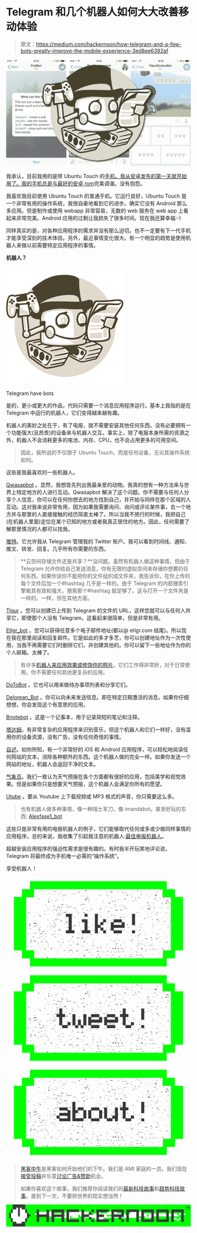 # Telegram 和几个机器人如何大大改善移动体验

> 原文：<https://medium.com/hackernoon/how-telegram-and-a-few-bots-greatly-improve-the-mobile-experience-3ed8ee6392af>

![](img/88b3a12436b942b0ce52413c03cc8ff6.png)

我承认，目前我用的是带 Ubuntu Touch 的[手机。我从安卓发布的第一天就开始用了。我的手机总是与](http://www.ubuntu.com/phone)[最好的安卓 rom](http://www.resurrectionremix.com)完美调谐。没有抱怨。

我喜欢我目前使用 Ubuntu Touch 的普通手机。它运行良好，Ubuntu Touch 是一个非常有用的操作系统，我很自豪地看到它的进步。确实它没有 Android 那么多应用。但是制作或使用 webapp 非常容易，无数的 web 服务在 web app 上看起来非常完美。Android 应用的过剩让我损失了很多时间。现在我还算幸福:-)

同样真实的是，对各种应用程序的需求并没有那么迫切。也不一定要有下一代手机才能享受深刻的技术体验。另外，最近事情变化很大。有一个明显的趋势是使用机器人来做以前需要特定应用程序的事情。

**机器人？**

![](img/bc8b937f987e81bd74149addcbd9ad65.png)

Telegram have bots

是的，更小或更大的作品，代码只需要一个消息应用程序运行。基本上我指的是在 Telegram 中运行的机器人，它们变得越来越有趣。

机器人的美妙之处在于，有了电报，就不需要安装其他任何东西。没有必要拥有一个功能强大(且昂贵)的设备来与机器人交互。事实上，除了电报本身所需的资源之外，机器人不会消耗更多的电池、内存、CPU，也不会占用更多的可用空间。

> 因此，我所说的不仅限于 Ubuntu Touch，而是任何设备，无论其操作系统如何。

这些是我最喜欢的一些机器人。

[Qwasapbot](https://qwasap.com/) 。显然，我想首先列出我最亲爱的动物。我真的想有一种方法来与世界上特定地方的人进行互动。Qwasapbot 解决了这个问题。你不需要与任何人分享个人信息，你可以在任何你想去的地方找到自己，并开始与同样在那个区域的人互动。这对我来说非常有用，因为如果我需要询问、询问或评论某件事，去一个地方并与那里的人直接接触的经历简直太棒了。所以当我不旅行的时候，我把自己(在机器人里面)定位在某个已知的地方或者我真正居住的地方。因此，任何需要了解那里情况的人都可以找我。

[推特](https://telegram.me/TweetItBot)。它允许我从 Telegram 管理我的 Twitter 账户。我可以看到时间线、通知、推文、转发、回复。几乎所有你需要的东西。

> **云空间存储文件还是共享？**没问题。虽然有机器人做这种事情，但由于 Telegram 允许你给自己发送消息，你有无限的虚拟空间来存储你想要的任何东西。如果你说你不能把你的文件组织成文件夹，我告诉你，在你上传的每个文件后加一个#hashtag 几乎是一样的。由于 Telegram 的内部搜索引擎极其有效和强大，搜索那个#hashtag 就足够了。这与打开一个文件夹是一样的。一样，但在其他方面。

[Tlgur](https://telegram.me/tlgurbot) 。您可以创建已上传到 Telegram 的文件的 URL，这样您就可以与任何人共享它，即使那个人没有 Telegram。这看起来很简单，但是非常有用。

[Etlgr_bot](https://telegram.me/etlgr_bot) 。您可以获得任意多个电子邮件地址(都以@ etlgr.com 结尾)。所以现在我在那里阅读和回复邮件。它是如此的多才多艺，你可以创建地址作为一次性使用，当我不再需要它们时删除它们，并创建其他的。你可以留下一些地址作为你的个人邮箱。太棒了。

> 有许多[机器人来应用效果或修饰你的照片](https://www.qwasap.com/en/bots.php)。它们工作得非常好，对于日常使用，你不需要任何其他更复杂的应用。

[DoToBot](https://telegram.me/dotobot) 。它也可以用来做待办事项列表和分享它们。

[Delorean_Bot](https://telegram.me/delorean_bot) 。你可以向未来发送信息。即在特定日期激活的消息。如果你仔细想想，你会发现这个有意思的应用。

[Bnotebot](https://telegram.me/bnotebot) 。这是一个记事本，用于记录简短的笔记和注释。

[塔达姆](https://telegram.me/Tadam_bot)。有非常复杂的应用程序来识别音乐，但这个机器人和它们一样好，没有滥用你的设备资源，没有广告，没有任何奇怪的事情。

[自述](https://telegram.me/ReadmeBot)。如你所知，有一个非常好的 iOS 和 Android 应用程序，可以轻松地阅读任何网站的文本，消除各种额外的东西。这个机器人做的完全一样。如果你发送一个网站的地址，机器人会返回干净的文本。

[气象员](https://telegram.me/weatherman_bot)。我们一致认为天气预报在各个方面都有很好的应用，包括美学和视觉效果。但是如果你只是想要天气预报，这个机器人会满足你所有的愿望。

[Utube](https://telegram.me/utubebot) 。要从 Youtube 上下载视频或 MP3 格式的声音，你只需要这么多。

> 也有机器人做多种事情，像一种瑞士军刀，像 imandabot。甚至好玩的东西: [Alexfase1_bot](https://telegram.me/alexfase1_bot)

这些只是非常有用的电报机器人的例子，它们能够取代任何或多或少做同样事情的应用程序。总的来说，我收集了引起我注意的机器人:[最佳电报机器人](https://www.qwasap.com/es/bots.php)。

超越安装应用程序的强迫性需求是很有趣的。有时我半开玩笑地评论说，Telegram 将最终成为手机唯一必需的“操作系统”。

享受机器人！

[![](img/50ef4044ecd4e250b5d50f368b775d38.png)](http://bit.ly/HackernoonFB)[![](img/979d9a46439d5aebbdcdca574e21dc81.png)](https://goo.gl/k7XYbx)[![](img/2930ba6bd2c12218fdbbf7e02c8746ff.png)](https://goo.gl/4ofytp)

> [黑客中午](http://bit.ly/Hackernoon)是黑客如何开始他们的下午。我们是 AMI 家庭的一员。我们现在[接受投稿](http://bit.ly/hackernoonsubmission)并乐意[讨论广告&赞助](mailto:partners@amipublications.com)机会。
> 
> 如果你喜欢这个故事，我们推荐你阅读我们的[最新科技故事](http://bit.ly/hackernoonlatestt)和[趋势科技故事](https://hackernoon.com/trending)。直到下一次，不要把世界的现实想当然！

[![](img/be0ca55ba73a573dce11effb2ee80d56.png)](https://goo.gl/Ahtev1)